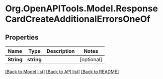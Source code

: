 # Org.OpenAPITools.Model.ResponseCardCreateAdditionalErrorsOneOf

## Properties

Name | Type | Description | Notes
------------ | ------------- | ------------- | -------------
**String** | **string** |  | [optional] 

[[Back to Model list]](../README.md#documentation-for-models) [[Back to API list]](../README.md#documentation-for-api-endpoints) [[Back to README]](../README.md)

